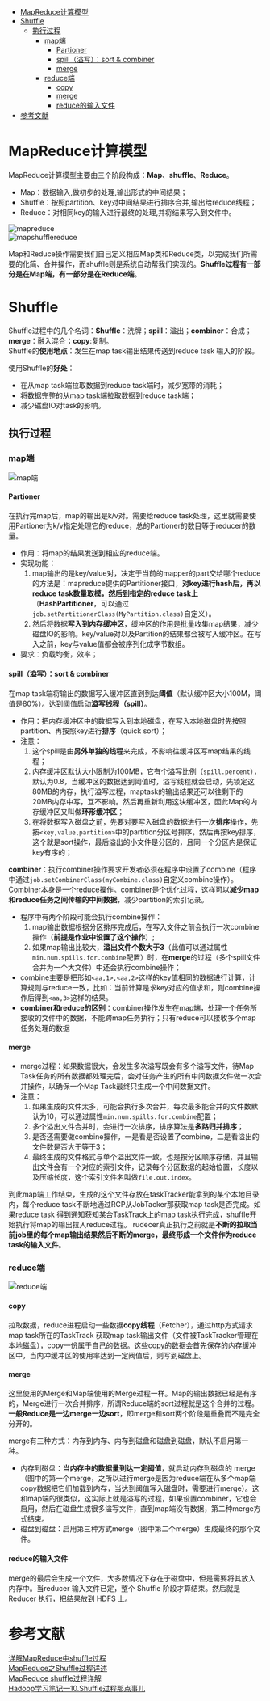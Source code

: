 * [MapReduce计算模型](#mapreduce计算模型)
* [Shuffle](#shuffle)
    * [执行过程](#执行过程)
        * [map端](#map端)
            * [Partioner](#partioner)
            * [spill（溢写）：sort & combiner](#)
            * [merge](#merge)
        * [reduce端](#reduce端)
            * [copy](#copy)
            * [merge](#merge)
            * [reduce的输入文件](#reduce的输入文件)
* [参考文献](#参考文献)


# MapReduce计算模型
MapReduce计算模型主要由三个阶段构成：**Map**、**shuffle**、**Reduce**。   
- Map：数据输入,做初步的处理,输出形式的中间结果；
- Shuffle：按照partition、key对中间结果进行排序合并,输出给reduce线程；
- Reduce：对相同key的输入进行最终的处理,并将结果写入到文件中。

![mapreduce](https://raw.githubusercontent.com/Andr-Robot/iMarkdownPhotos/master/Res/mapreduce.png)   
![mapshufflereduce](https://raw.githubusercontent.com/Andr-Robot/iMarkdownPhotos/master/Res/mapshufflereduce.png)    

Map和Reduce操作需要我们自己定义相应Map类和Reduce类，以完成我们所需要的化简、合并操作，而shuffle则是系统自动帮我们实现的。**Shuffle过程有一部分是在Map端，有一部分是在Reduce端**。   

# Shuffle
Shuffle过程中的几个名词：**Shuffle**：洗牌；**spill**：溢出；**combiner**：合成；**merge**：融入混合；**copy**:复制。   
Shuffle的**使用地点**：发生在map task输出结果传送到reduce task 输入的阶段。

使用Shuffle的**好处**：
- 在从map task端拉取数据到reduce task端时，减少宽带的消耗；
- 将数据完整的从map task端拉取数据到reduce task端；
- 减少磁盘IO对task的影响。

## 执行过程
### map端
![map端](https://raw.githubusercontent.com/Andr-Robot/iMarkdownPhotos/master/Res/mapshuffle.jpg)   

#### Partioner
在执行完map后，map的输出是k/v对。需要给reduce task处理，这里就需要使用Partioner为k/v指定处理它的reduce，总的Partioner的数目等于reducer的数量。
- 作用：将map的结果发送到相应的reduce端。
- 实现功能：
    1. map输出的是key/value对，决定于当前的mapper的part交给哪个reduce的方法是：mapreduce提供的Partitioner接口，**对key进行hash后，再以reduce task数量取模，然后到指定的reduce task上**（**HashPartitioner**，可以通过`job.setPartitionerClass(MyPartition.class)`自定义）。
    2. 然后将数据**写入到内存缓冲区**，缓冲区的作用是批量收集map结果，减少磁盘IO的影响。key/value对以及Partition的结果都会被写入缓冲区。在写入之前，key与value值都会被序列化成字节数组。
- 要求：负载均衡，效率；

#### spill（溢写）：sort & combiner
在map task端将输出的数据写入缓冲区直到到达**阈值**（默认缓冲区大小100M，阈值是80%）。达到阈值启动**溢写线程（spill）**。
- 作用：把内存缓冲区中的数据写入到本地磁盘，在写入本地磁盘时先按照partition、再按照key进行**排序**（quick sort）；
- 注意：
    1. 这个spill是由**另外单独的线程**来完成，不影响往缓冲区写map结果的线程；
    2. 内存缓冲区默认大小限制为100MB，它有个溢写比例（`spill.percent`），默认为0.8，当缓冲区的数据达到阈值时，溢写线程就会启动，先锁定这80MB的内存，执行溢写过程，maptask的输出结果还可以往剩下的20MB内存中写，互不影响。然后再重新利用这块缓冲区，因此Map的内存缓冲区又叫做**环形缓冲区**；
    3. 在将数据写入磁盘之前，先要对要写入磁盘的数据进行一次**排序**操作，先按`<key,value,partition>`中的partition分区号排序，然后再按key排序，这个就是sort操作，最后溢出的小文件是分区的，且同一个分区内是保证key有序的；

**combiner**：执行combiner操作要求开发者必须在程序中设置了combine（程序中通过`job.setCombinerClass(myCombine.class)`自定义combine操作）。Combiner本身是一个reduce操作。combiner是个优化过程，这样可以**减少map和reduce任务之间传输的中间数据**，减少partition的索引记录。   
- 程序中有两个阶段可能会执行combine操作：
    1. map输出数据根据分区排序完成后，在写入文件之前会执行一次combine操作（**前提是作业中设置了这个操作**）;
    2. 如果map输出比较大，**溢出文件个数大于3**（此值可以通过属性`min.num.spills.for.combine`配置）时，在**merge**的过程（多个spill文件合并为一个大文件）中还会执行combine操作；
- combine主要是把形如`<aa,1>,<aa,2>`这样的key值相同的数据进行计算，计算规则与reduce一致，比如：当前计算是求key对应的值求和，则combine操作后得到`<aa,3>`这样的结果。
- **combiner和reduce的区别**：combiner操作发生在map端，处理一个任务所接收的文件中的数据，不能跨map任务执行；只有reduce可以接收多个map任务处理的数据

#### merge
- merge过程：如果数据很大，会发生多次溢写既会有多个溢写文件，待Map Task任务的所有数据都处理完后，会对任务产生的所有中间数据文件做一次合并操作，以确保一个Map Task最终只生成一个中间数据文件。
- 注意：
    1. 如果生成的文件太多，可能会执行多次合并，每次最多能合并的文件数默认为10，可以通过属性`min.num.spills.for.combine`配置；
    2. 多个溢出文件合并时，会进行一次排序，排序算法是**多路归并排序**；
    3. 是否还需要做combine操作，一是看是否设置了combine，二是看溢出的文件数是否大于等于3；
    4. 最终生成的文件格式与单个溢出文件一致，也是按分区顺序存储，并且输出文件会有一个对应的索引文件，记录每个分区数据的起始位置，长度以及压缩长度，这个索引文件名叫做`file.out.index`。

到此map端工作结束，生成的这个文件存放在taskTracker能拿到的某个本地目录内，每个reduce task不断地通过RCP从JobTacker那获取map task是否完成。如果reduce task 得到通知获知某台TaskTrack上的map task执行完成，shuffle开始执行将map的输出拉入reduce过程。
rudecer真正执行之前就是**不断的拉取当前job里的每个map输出结果然后不断的merge，最终形成一个文件作为reduce task的输入文件**。

### reduce端
![reduce端](https://raw.githubusercontent.com/Andr-Robot/iMarkdownPhotos/master/Res/reduceshuffle.jpg)   
#### copy
拉取数据，reduce进程启动一些数据**copy线程**（Fetcher），通过http方式请求map task所在的TaskTrack 获取map task输出文件（文件被TaskTracker管理在本地磁盘），copy一份属于自己的数据。这些copy的数据会首先保存的内存缓冲区中，当内冲缓冲区的使用率达到一定阀值后，则写到磁盘上。   
#### merge
这里使用的Merge和Map端使用的Merge过程一样。Map的输出数据已经是有序的，Merge进行一次合并排序，所谓Reduce端的sort过程就是这个合并的过程。**一般Reduce是一边merge一边sort**，即merge和sort两个阶段是重叠而不是完全分开的。

merge有三种方式：内存到内存、内存到磁盘和磁盘到磁盘，默认不启用第一种。
- 内存到磁盘：**当内存中的数据量到达一定阈值**，就启动内存到磁盘的 merge（图中的第一个merge，之所以进行merge是因为reduce端在从多个map端copy数据把它们加载到内存，当达到阈值写入磁盘时，需要进行merge）。这和map端的很类似，这实际上就是溢写的过程，如果设置combiner，它也会启用，然后在磁盘生成很多溢写文件，直到map端没有数据，第二种merge方式结束。
- 磁盘到磁盘：启用第三种方式merge（图中第二个merge）生成最终的那个文件。

#### reduce的输入文件
merge的最后会生成一个文件，大多数情况下存在于磁盘中，但是需要将其放入内存中。当reducer 输入文件已定，整个 Shuffle 阶段才算结束。然后就是 Reducer 执行，把结果放到 HDFS 上。

# 参考文献
[详解MapReduce中shuffle过程](http://www.aboutyun.com/thread-19149-1-1.html)   
[MapReduce之Shuffle过程详述](http://matt33.com/2016/03/02/hadoop-shuffle/)    
[MapReduce shuffle过程详解](https://blog.csdn.net/u014374284/article/details/49205885)   
[Hadoop学习笔记—10.Shuffle过程那点事儿](http://www.cnblogs.com/edisonchou/p/4298423.html)